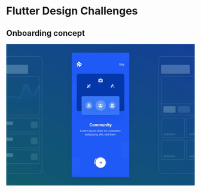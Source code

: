 # Flutter Design Challenges
## Onboarding concept
![Onboarding Concept](assets/onboarding-concept.gif)
